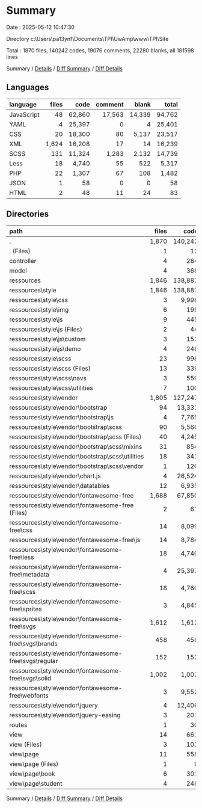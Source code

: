 # Summary

Date : 2025-05-12 10:47:30

Directory c:\\Users\\pa13ynf\\Documents\\TPI\\UwAmp\\www\\TPI\\Site

Total : 1870 files,  140242 codes, 19076 comments, 22280 blanks, all 181598 lines

Summary / [Details](details.md) / [Diff Summary](diff.md) / [Diff Details](diff-details.md)

## Languages
| language | files | code | comment | blank | total |
| :--- | ---: | ---: | ---: | ---: | ---: |
| JavaScript | 48 | 62,860 | 17,563 | 14,339 | 94,762 |
| YAML | 4 | 25,397 | 0 | 4 | 25,401 |
| CSS | 20 | 18,300 | 80 | 5,137 | 23,517 |
| XML | 1,624 | 16,208 | 17 | 14 | 16,239 |
| SCSS | 131 | 11,324 | 1,283 | 2,132 | 14,739 |
| Less | 18 | 4,740 | 55 | 522 | 5,317 |
| PHP | 22 | 1,307 | 67 | 108 | 1,482 |
| JSON | 1 | 58 | 0 | 0 | 58 |
| HTML | 2 | 48 | 11 | 24 | 83 |

## Directories
| path | files | code | comment | blank | total |
| :--- | ---: | ---: | ---: | ---: | ---: |
| . | 1,870 | 140,242 | 19,076 | 22,280 | 181,598 |
| . (Files) | 1 | 12 | 6 | 6 | 24 |
| controller | 4 | 284 | 30 | 24 | 338 |
| model | 4 | 368 | 23 | 14 | 405 |
| ressources | 1,846 | 138,887 | 18,998 | 22,148 | 180,033 |
| ressources\\style | 1,846 | 138,887 | 18,998 | 22,148 | 180,033 |
| ressources\\style\\css | 3 | 9,998 | 20 | 1,450 | 11,468 |
| ressources\\style\\img | 6 | 199 | 5 | 8 | 212 |
| ressources\\style\\js | 9 | 445 | 34 | 48 | 527 |
| ressources\\style\\js (Files) | 2 | 44 | 11 | 9 | 64 |
| ressources\\style\\js\\custom | 3 | 153 | 8 | 30 | 191 |
| ressources\\style\\js\\demo | 4 | 248 | 15 | 9 | 272 |
| ressources\\style\\scss | 23 | 998 | 66 | 176 | 1,240 |
| ressources\\style\\scss (Files) | 13 | 339 | 41 | 59 | 439 |
| ressources\\style\\scss\\navs | 3 | 559 | 18 | 88 | 665 |
| ressources\\style\\scss\\utilities | 7 | 100 | 7 | 29 | 136 |
| ressources\\style\\vendor | 1,805 | 127,247 | 18,873 | 20,466 | 166,586 |
| ressources\\style\\vendor\\bootstrap | 94 | 13,331 | 2,845 | 3,475 | 19,651 |
| ressources\\style\\vendor\\bootstrap\\js | 4 | 7,765 | 1,684 | 2,044 | 11,493 |
| ressources\\style\\vendor\\bootstrap\\scss | 90 | 5,566 | 1,161 | 1,431 | 8,158 |
| ressources\\style\\vendor\\bootstrap\\scss (Files) | 40 | 4,245 | 884 | 1,126 | 6,255 |
| ressources\\style\\vendor\\bootstrap\\scss\\mixins | 31 | 854 | 176 | 162 | 1,192 |
| ressources\\style\\vendor\\bootstrap\\scss\\utilities | 18 | 341 | 58 | 107 | 506 |
| ressources\\style\\vendor\\bootstrap\\scss\\vendor | 1 | 126 | 43 | 36 | 205 |
| ressources\\style\\vendor\\chart.js | 4 | 26,524 | 4,922 | 5,520 | 36,966 |
| ressources\\style\\vendor\\datatables | 12 | 6,935 | 7,065 | 2,034 | 16,034 |
| ressources\\style\\vendor\\fontawesome-free | 1,688 | 67,850 | 528 | 5,658 | 74,036 |
| ressources\\style\\vendor\\fontawesome-free (Files) | 2 | 61 | 0 | 0 | 61 |
| ressources\\style\\vendor\\fontawesome-free\\css | 14 | 8,099 | 60 | 3,676 | 11,835 |
| ressources\\style\\vendor\\fontawesome-free\\js | 14 | 8,784 | 345 | 925 | 10,054 |
| ressources\\style\\vendor\\fontawesome-free\\less | 18 | 4,740 | 55 | 522 | 5,317 |
| ressources\\style\\vendor\\fontawesome-free\\metadata | 4 | 25,397 | 0 | 4 | 25,401 |
| ressources\\style\\vendor\\fontawesome-free\\scss | 18 | 4,760 | 56 | 525 | 5,341 |
| ressources\\style\\vendor\\fontawesome-free\\sprites | 3 | 4,845 | 12 | 3 | 4,860 |
| ressources\\style\\vendor\\fontawesome-free\\svgs | 1,612 | 1,612 | 0 | 0 | 1,612 |
| ressources\\style\\vendor\\fontawesome-free\\svgs\\brands | 458 | 458 | 0 | 0 | 458 |
| ressources\\style\\vendor\\fontawesome-free\\svgs\\regular | 152 | 152 | 0 | 0 | 152 |
| ressources\\style\\vendor\\fontawesome-free\\svgs\\solid | 1,002 | 1,002 | 0 | 0 | 1,002 |
| ressources\\style\\vendor\\fontawesome-free\\webfonts | 3 | 9,552 | 0 | 3 | 9,555 |
| ressources\\style\\vendor\\jquery | 4 | 12,406 | 3,495 | 3,770 | 19,671 |
| ressources\\style\\vendor\\jquery-easing | 3 | 201 | 18 | 9 | 228 |
| routes | 1 | 30 | 6 | 4 | 40 |
| view | 14 | 661 | 13 | 84 | 758 |
| view (Files) | 3 | 103 | 11 | 31 | 145 |
| view\\page | 11 | 558 | 2 | 53 | 613 |
| view\\page (Files) | 1 | 9 | 0 | 1 | 10 |
| view\\page\\book | 6 | 301 | 1 | 24 | 326 |
| view\\page\\student | 4 | 248 | 1 | 28 | 277 |

Summary / [Details](details.md) / [Diff Summary](diff.md) / [Diff Details](diff-details.md)